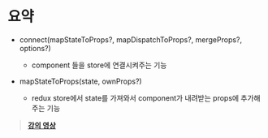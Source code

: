 # 요약

- connect(mapStateToProps?, mapDispatchToProps?, mergeProps?, options?)
  - component 들을 store에 연결시켜주는 기능

- mapStateToProps(state, ownProps?)
  - redux store에서 state를 가져와서 component가 내려받는 props에 추가해 주는 기능

> **[강의 영상](https://youtu.be/B20uU-EALEc)**